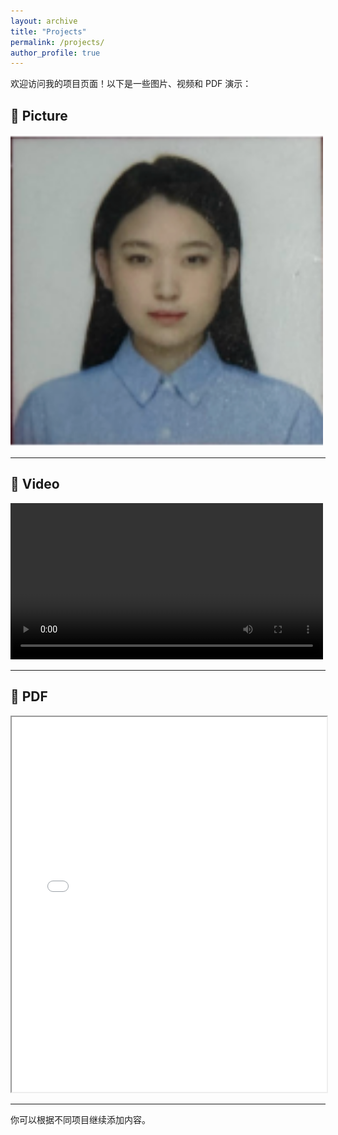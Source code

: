 ```yaml
---
layout: archive
title: "Projects"
permalink: /projects/
author_profile: true
---
```


欢迎访问我的项目页面！以下是一些图片、视频和 PDF 演示：

## 📸 Picture

<img src="/assets/profile.png" alt="Example Image" width="500"/>

---

## 🎥 Video

<video width="500" controls>
  <source src="/files/sample-video.mp4" type="video/mp4">
  Your browser does not support the video tag.
</video>

---

## 📄 PDF

<iframe src="/files/4J04_Project_research_paper.pdf" width="100%" height="600px"></iframe>

---

你可以根据不同项目继续添加内容。
